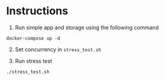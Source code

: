 # Instructions


1. Run simple app and storage using the following command
```
docker-compose up -d
```

2. Set concurrency in `stress_test.sh`

3. Run stress test
``` 
./stress_test.sh
```
